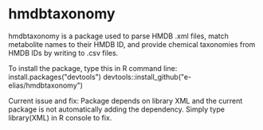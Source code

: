 # hmdbtaxonomy
hmdbtaxonomy is a package used to parse HMDB .xml files, match metabolite names to their HMDB ID, and provide chemical taxonomies from HMDB IDs by writing to .csv files.

To install the package, type this in R command line:
install.packages("devtools")
devtools::install_github("e-elias/hmdbtaxonomy")

Current issue and fix: Package depends on library XML and the current package is not automatically adding the dependency. Simply type library(XML) in R console to fix.
